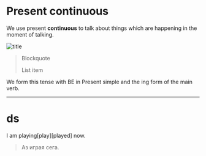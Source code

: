 
# Present continuous

We use present **continuous** to talk about things which are happening in the moment of talking.

![title](https://i.pinimg.com/originals/08/9a/81/089a8131419c01ca7f112bd84a4c78f6.jpg)

> Blockquote
> 
> List item

We form this tense with BE in Present simple and the ing form of the main verb.

---
# ds

I am playing[play][played] now.


> Аз играя сега.

